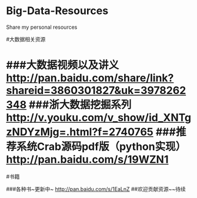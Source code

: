 Big-Data-Resources
==================

Share my personal resources 

#大数据相关资源


###大数据视频以及讲义
<http://pan.baidu.com/share/link?shareid=3860301827&uk=3978262348>
###浙大数据挖掘系列
<http://v.youku.com/v_show/id_XNTgzNDYzMjg=.html?f=2740765>
###推荐系统Crab源码pdf版（python实现）
<http://pan.baidu.com/s/19WZN1>
=======================
#书籍

###各种书~更新中~
<http://pan.baidu.com/s/1EaLnZ>
##欢迎贡献资源~~待续
